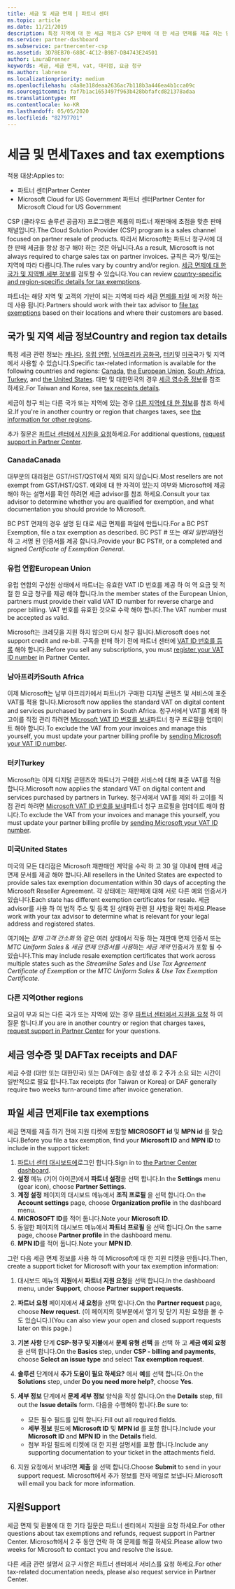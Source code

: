 ```yaml
---
title: 세금 및 세금 면제 | 파트너 센터
ms.topic: article
ms.date: 11/21/2019
description: 특정 지역에 대 한 세금 책임과 CSP 판매에 대 한 세금 면제를 제출 하는 방법에 대해 알아봅니다.
ms.service: partner-dashboard
ms.subservice: partnercenter-csp
ms.assetid: 3D78EB70-68BC-4C12-B9B7-DB4743E24501
author: LauraBrenner
keywords: 세금, 세금 면제, vat, 대리점, 요금 청구
ms.author: labrenne
ms.localizationpriority: medium
ms.openlocfilehash: c4a8e318deaa2636ac7b118b3a446ea4b1cca09c
ms.sourcegitcommit: faf7b1ac1653497f963b428bbfafcd821378adaa
ms.translationtype: MT
ms.contentlocale: ko-KR
ms.lasthandoff: 05/05/2020
ms.locfileid: "82797701"
---
```

# <a name="taxes-and-tax-exemptions"></a><span data-ttu-id="2fc4f-104">세금 및 면세</span><span class="sxs-lookup"><span data-stu-id="2fc4f-104">Taxes and tax exemptions</span></span>

<span data-ttu-id="2fc4f-105">적용 대상:</span><span class="sxs-lookup"><span data-stu-id="2fc4f-105">Applies to:</span></span>

- <span data-ttu-id="2fc4f-106">파트너 센터</span><span class="sxs-lookup"><span data-stu-id="2fc4f-106">Partner Center</span></span>
- <span data-ttu-id="2fc4f-107">Microsoft Cloud for US Government 파트너 센터</span><span class="sxs-lookup"><span data-stu-id="2fc4f-107">Partner Center for Microsoft Cloud for US Government</span></span>

<span data-ttu-id="2fc4f-108">CSP (클라우드 솔루션 공급자) 프로그램은 제품의 파트너 재판매에 초점을 맞춘 판매 채널입니다.</span><span class="sxs-lookup"><span data-stu-id="2fc4f-108">The Cloud Solution Provider (CSP) program is a sales channel focused on partner resale of products.</span></span> <span data-ttu-id="2fc4f-109">따라서 Microsoft는 파트너 청구서에 대 한 판매 세금을 항상 청구 해야 하는 것은 아닙니다.</span><span class="sxs-lookup"><span data-stu-id="2fc4f-109">As a result, Microsoft is not always required to charge sales tax on partner invoices.</span></span> <span data-ttu-id="2fc4f-110">규칙은 국가 및/또는 지역에 따라 다릅니다.</span><span class="sxs-lookup"><span data-stu-id="2fc4f-110">The rules vary by country and/or region.</span></span> <span data-ttu-id="2fc4f-111">[세금 면제에 대 한 국가 및 지역별 세부 정보](#country-and-region-tax-details)를 검토할 수 있습니다.</span><span class="sxs-lookup"><span data-stu-id="2fc4f-111">You can review [country-specific and region-specific details for tax exemptions](#country-and-region-tax-details).</span></span>

<span data-ttu-id="2fc4f-112">파트너는 해당 지역 및 고객의 기반이 되는 지역에 따라 세금 [면제를 파일](#file-tax-exemptions) 에 저장 하는 데 사용 됩니다.</span><span class="sxs-lookup"><span data-stu-id="2fc4f-112">Partners should work with their tax advisor to [file tax exemptions](#file-tax-exemptions) based on their locations and where their customers are based.</span></span>

## <a name="country-and-region-tax-details"></a><span data-ttu-id="2fc4f-113">국가 및 지역 세금 정보</span><span class="sxs-lookup"><span data-stu-id="2fc4f-113">Country and region tax details</span></span>

<span data-ttu-id="2fc4f-114">특정 세금 관련 정보는 [캐나다](#canada), [유럽 연합](#european-union), [남아프리카 공화국](#south-africa), [터키](#turkey)및 [미국](#united-states)국가 및 지역에서 사용할 수 있습니다.</span><span class="sxs-lookup"><span data-stu-id="2fc4f-114">Specific tax-related information is available for the following countries and regions: [Canada](#canada), [the European Union](#european-union), [South Africa](#south-africa), [Turkey](#turkey), and [the United States](#united-states).</span></span> <span data-ttu-id="2fc4f-115">대만 및 대한민국의 경우 [세금 영수증 정보](#tax-receipts-and-daf)를 참조 하세요.</span><span class="sxs-lookup"><span data-stu-id="2fc4f-115">For Taiwan and Korea, see [tax receipts details](#tax-receipts-and-daf).</span></span>

<span data-ttu-id="2fc4f-116">세금이 청구 되는 다른 국가 또는 지역에 있는 경우 [다른 지역에 대 한 정보](#other-regions)를 참조 하세요.</span><span class="sxs-lookup"><span data-stu-id="2fc4f-116">If you're in another country or region that charges taxes, see [the information for other regions](#other-regions).</span></span>

<span data-ttu-id="2fc4f-117">추가 질문은 [파트너 센터에서 지원을 요청](#support)하세요.</span><span class="sxs-lookup"><span data-stu-id="2fc4f-117">For additional questions, [request support in Partner Center](#support).</span></span>

### <a name="canada"></a><span data-ttu-id="2fc4f-118">Canada</span><span class="sxs-lookup"><span data-stu-id="2fc4f-118">Canada</span></span>

<span data-ttu-id="2fc4f-119">대부분의 대리점은 GST/HST/QST에서 제외 되지 않습니다.</span><span class="sxs-lookup"><span data-stu-id="2fc4f-119">Most resellers are not exempt from GST/HST/QST.</span></span> <span data-ttu-id="2fc4f-120">예외에 대 한 자격이 있는지 여부와 Microsoft에 제공 해야 하는 설명서를 확인 하려면 세금 advisor를 참조 하세요.</span><span class="sxs-lookup"><span data-stu-id="2fc4f-120">Consult your tax advisor to determine whether you are qualified for exemption, and what documentation you should provide to Microsoft.</span></span>

<span data-ttu-id="2fc4f-121">BC PST 면제의 경우 설명 된 대로 세금 면제를 파일에 만듭니다.</span><span class="sxs-lookup"><span data-stu-id="2fc4f-121">For a BC PST Exemption, file a tax exemption as described.</span></span> <span data-ttu-id="2fc4f-122">BC PST # 또는 *예외 일반의*완전 하 고 서명 된 인증서를 제공 합니다.</span><span class="sxs-lookup"><span data-stu-id="2fc4f-122">Provide your BC PST#, or a completed and signed *Certificate of Exemption General*.</span></span>

### <a name="european-union"></a><span data-ttu-id="2fc4f-123">유럽 연합</span><span class="sxs-lookup"><span data-stu-id="2fc4f-123">European Union</span></span>

<span data-ttu-id="2fc4f-124">유럽 연합의 구성원 상태에서 파트너는 유효한 VAT ID 번호를 제공 하 여 역 요금 및 적절 한 요금 청구를 제공 해야 합니다.</span><span class="sxs-lookup"><span data-stu-id="2fc4f-124">In the member states of the European Union, partners must provide their valid VAT ID number for reverse charge and proper billing.</span></span> <span data-ttu-id="2fc4f-125">VAT 번호를 유효한 것으로 수락 해야 합니다.</span><span class="sxs-lookup"><span data-stu-id="2fc4f-125">The VAT number must be accepted as valid.</span></span>

<span data-ttu-id="2fc4f-126">Microsoft는 크레딧을 지원 하지 않으며 다시 청구 됩니다.</span><span class="sxs-lookup"><span data-stu-id="2fc4f-126">Microsoft does not support credit and re-bill.</span></span> <span data-ttu-id="2fc4f-127">구독을 판매 하기 전에 파트너 센터에 [VAT ID 번호를 등록](organization-tax-info.md) 해야 합니다.</span><span class="sxs-lookup"><span data-stu-id="2fc4f-127">Before you sell any subscriptions, you must [register your VAT ID number](organization-tax-info.md) in Partner Center.</span></span>

### <a name="south-africa"></a><span data-ttu-id="2fc4f-128">남아프리카</span><span class="sxs-lookup"><span data-stu-id="2fc4f-128">South Africa</span></span>

<span data-ttu-id="2fc4f-129">이제 Microsoft는 남부 아프리카에서 파트너가 구매한 디지털 콘텐츠 및 서비스에 표준 VAT를 적용 합니다.</span><span class="sxs-lookup"><span data-stu-id="2fc4f-129">Microsoft now applies the standard VAT on digital content and services purchased by partners in South Africa.</span></span> <span data-ttu-id="2fc4f-130">청구서에서 VAT를 제외 하 고이를 직접 관리 하려면 [Microsoft VAT ID 번호를 보내](organization-tax-info.md)파트너 청구 프로필을 업데이트 해야 합니다.</span><span class="sxs-lookup"><span data-stu-id="2fc4f-130">To exclude the VAT from your invoices and manage this yourself, you must update your partner billing profile by [sending Microsoft your VAT ID number](organization-tax-info.md).</span></span>

### <a name="turkey"></a><span data-ttu-id="2fc4f-131">터키</span><span class="sxs-lookup"><span data-stu-id="2fc4f-131">Turkey</span></span>

<span data-ttu-id="2fc4f-132">Microsoft는 이제 디지털 콘텐츠와 파트너가 구매한 서비스에 대해 표준 VAT를 적용 합니다.</span><span class="sxs-lookup"><span data-stu-id="2fc4f-132">Microsoft now applies the standard VAT on digital content and services purchased by partners in Turkey.</span></span> <span data-ttu-id="2fc4f-133">청구서에서 VAT를 제외 하 고이를 직접 관리 하려면 [Microsoft VAT ID 번호를 보내](organization-tax-info.md)파트너 청구 프로필을 업데이트 해야 합니다.</span><span class="sxs-lookup"><span data-stu-id="2fc4f-133">To exclude the VAT from your invoices and manage this yourself, you must update your partner billing profile by [sending Microsoft your VAT ID number](organization-tax-info.md).</span></span>

### <a name="united-states"></a><span data-ttu-id="2fc4f-134">미국</span><span class="sxs-lookup"><span data-stu-id="2fc4f-134">United States</span></span>

<span data-ttu-id="2fc4f-135">미국의 모든 대리점은 Microsoft 재판매인 계약을 수락 하 고 30 일 이내에 판매 세금 면제 문서를 제공 해야 합니다.</span><span class="sxs-lookup"><span data-stu-id="2fc4f-135">All resellers in the United States are expected to provide sales tax exemption documentation within 30 days of accepting the Microsoft Reseller Agreement.</span></span> <span data-ttu-id="2fc4f-136">각 상태에는 재판매에 대해 서로 다른 예외 인증서가 있습니다.</span><span class="sxs-lookup"><span data-stu-id="2fc4f-136">Each state has different exemption certificates for resale.</span></span> <span data-ttu-id="2fc4f-137">세금 advisor를 사용 하 여 법적 주소 및 등록 된 상태와 관련 된 사항을 확인 하세요.</span><span class="sxs-lookup"><span data-stu-id="2fc4f-137">Please work with your tax advisor to determine what is relevant for your legal address and registered states.</span></span>

<span data-ttu-id="2fc4f-138">여기에는 *잠재 고객 간소화* 와 같은 여러 상태에서 작동 하는 재판매 면제 인증서 또는 *MTC Uniform Sales & 세금 면제 인증서를 사용*하는 *세금 계약* 인증서가 포함 될 수 있습니다.</span><span class="sxs-lookup"><span data-stu-id="2fc4f-138">This may include resale exemption certificates that work across multiple states such as the *Streamline Sales* and *Use Tax Agreement Certificate of Exemption* or the *MTC Uniform Sales & Use Tax Exemption Certificate*.</span></span>

### <a name="other-regions"></a><span data-ttu-id="2fc4f-139">다른 지역</span><span class="sxs-lookup"><span data-stu-id="2fc4f-139">Other regions</span></span>

<span data-ttu-id="2fc4f-140">요금이 부과 되는 다른 국가 또는 지역에 있는 경우 [파트너 센터에서 지원을 요청](#support) 하 여 질문 합니다.</span><span class="sxs-lookup"><span data-stu-id="2fc4f-140">If you are in another country or region that charges taxes, [request support in Partner Center](#support) for your questions.</span></span>

## <a name="tax-receipts-and-daf"></a><span data-ttu-id="2fc4f-141">세금 영수증 및 DAF</span><span class="sxs-lookup"><span data-stu-id="2fc4f-141">Tax receipts and DAF</span></span>

<span data-ttu-id="2fc4f-142">세금 수령 (대만 또는 대한민국) 또는 DAF에는 송장 생성 후 2 주가 소요 되는 시간이 일반적으로 필요 합니다.</span><span class="sxs-lookup"><span data-stu-id="2fc4f-142">Tax receipts (for Taiwan or Korea) or DAF generally require two weeks turn-around time after invoice generation.</span></span>

## <a name="file-tax-exemptions"></a><span data-ttu-id="2fc4f-143">파일 세금 면제</span><span class="sxs-lookup"><span data-stu-id="2fc4f-143">File tax exemptions</span></span>

<span data-ttu-id="2fc4f-144">세금 면제를 제출 하기 전에 지원 티켓에 포함할 **MICROSOFT id** 및 **MPN id** 를 찾습니다.</span><span class="sxs-lookup"><span data-stu-id="2fc4f-144">Before you file a tax exemption, find your **Microsoft ID** and **MPN ID** to include in the support ticket:</span></span>

1. <span data-ttu-id="2fc4f-145">[파트너 센터 대시보드에](https://partner.microsoft.com/dashboard/)로그인 합니다.</span><span class="sxs-lookup"><span data-stu-id="2fc4f-145">Sign in to [the Partner Center dashboard](https://partner.microsoft.com/dashboard/).</span></span>
2. <span data-ttu-id="2fc4f-146">**설정** 메뉴 (기어 아이콘)에서 **파트너 설정**을 선택 합니다.</span><span class="sxs-lookup"><span data-stu-id="2fc4f-146">In the **Settings** menu (gear icon), choose **Partner Settings**.</span></span>
3. <span data-ttu-id="2fc4f-147">**계정 설정** 페이지의 대시보드 메뉴에서 **조직 프로필** 을 선택 합니다.</span><span class="sxs-lookup"><span data-stu-id="2fc4f-147">On the **Account settings** page, choose **Organization profile** in the dashboard menu.</span></span>
4. <span data-ttu-id="2fc4f-148">**MICROSOFT ID**를 적어 둡니다.</span><span class="sxs-lookup"><span data-stu-id="2fc4f-148">Note your **Microsoft ID**.</span></span>
5. <span data-ttu-id="2fc4f-149">동일한 페이지의 대시보드 메뉴에서 **파트너 프로필** 을 선택 합니다.</span><span class="sxs-lookup"><span data-stu-id="2fc4f-149">On the same page, choose **Partner profile** in the dashboard menu.</span></span>
6. <span data-ttu-id="2fc4f-150">**MPN ID**를 적어 둡니다.</span><span class="sxs-lookup"><span data-stu-id="2fc4f-150">Note your **MPN ID**.</span></span>

<span data-ttu-id="2fc4f-151">그런 다음 세금 면제 정보를 사용 하 여 Microsoft에 대 한 지원 티켓을 만듭니다.</span><span class="sxs-lookup"><span data-stu-id="2fc4f-151">Then, create a support ticket for Microsoft with your tax exemption information:</span></span>

1. <span data-ttu-id="2fc4f-152">대시보드 메뉴의 **지원**에서 **파트너 지원 요청**을 선택 합니다.</span><span class="sxs-lookup"><span data-stu-id="2fc4f-152">In the dashboard menu, under **Support**, choose **Partner support requests**.</span></span>
2. <span data-ttu-id="2fc4f-153">**파트너 요청** 페이지에서 **새 요청**을 선택 합니다.</span><span class="sxs-lookup"><span data-stu-id="2fc4f-153">On the **Partner request** page, choose **New request**.</span></span> <span data-ttu-id="2fc4f-154">(이 페이지의 뒷부분에서 열기 및 닫기 지원 요청을 볼 수도 있습니다.)</span><span class="sxs-lookup"><span data-stu-id="2fc4f-154">(You can also view your open and closed support requests later on this page.)</span></span>
3. <span data-ttu-id="2fc4f-155">**기본 사항** 단계 **CSP-청구 및 지불**에서 **문제 유형 선택** 을 선택 하 고 **세금 예외 요청**을 선택 합니다.</span><span class="sxs-lookup"><span data-stu-id="2fc4f-155">On the **Basics** step, under **CSP - billing and payments**, choose **Select an issue type** and select **Tax exemption request**.</span></span>
4. <span data-ttu-id="2fc4f-156">**솔루션** 단계에서 **추가 도움이 필요 하세요?** 에서 **예**를 선택 합니다.</span><span class="sxs-lookup"><span data-stu-id="2fc4f-156">On the **Solutions** step, under **Do you need more help?**, choose **Yes**.</span></span>
5. <span data-ttu-id="2fc4f-157">**세부 정보** 단계에서 **문제 세부 정보** 양식을 작성 합니다.</span><span class="sxs-lookup"><span data-stu-id="2fc4f-157">On the **Details** step, fill out the **Issue details** form.</span></span> <span data-ttu-id="2fc4f-158">다음을 수행해야 합니다.</span><span class="sxs-lookup"><span data-stu-id="2fc4f-158">Be sure to:</span></span>

    - <span data-ttu-id="2fc4f-159">모든 필수 필드를 입력 합니다.</span><span class="sxs-lookup"><span data-stu-id="2fc4f-159">Fill out all required fields.</span></span>
    - <span data-ttu-id="2fc4f-160">**세부 정보** 필드에 **Microsoft ID** 및 **MPN id** 를 포함 합니다.</span><span class="sxs-lookup"><span data-stu-id="2fc4f-160">Include your **Microsoft ID** and **MPN ID** in the **Details** field.</span></span>
    - <span data-ttu-id="2fc4f-161">첨부 파일 필드에 티켓에 대 한 지원 설명서를 포함 합니다.</span><span class="sxs-lookup"><span data-stu-id="2fc4f-161">Include any supporting documentation to your ticket in the attachments field.</span></span>

6. <span data-ttu-id="2fc4f-162">지원 요청에서 보내려면 **제출** 을 선택 합니다.</span><span class="sxs-lookup"><span data-stu-id="2fc4f-162">Choose **Submit** to send in your support request.</span></span> <span data-ttu-id="2fc4f-163">Microsoft에서 추가 정보를 전자 메일로 보냅니다.</span><span class="sxs-lookup"><span data-stu-id="2fc4f-163">Microsoft will email you back for more information.</span></span>

## <a name="support"></a><span data-ttu-id="2fc4f-164">지원</span><span class="sxs-lookup"><span data-stu-id="2fc4f-164">Support</span></span>

<span data-ttu-id="2fc4f-165">세금 면제 및 환불에 대 한 기타 질문은 파트너 센터에서 지원을 요청 하세요.</span><span class="sxs-lookup"><span data-stu-id="2fc4f-165">For other questions about tax exemptions and refunds, request support in Partner Center.</span></span> <span data-ttu-id="2fc4f-166">Microsoft에서 2 주 동안 연락 하 여 문제를 해결 하세요.</span><span class="sxs-lookup"><span data-stu-id="2fc4f-166">Please allow two weeks for Microsoft to contact you and resolve the issue.</span></span>

<span data-ttu-id="2fc4f-167">다른 세금 관련 설명서 요구 사항은 파트너 센터에서 서비스를 요청 하세요.</span><span class="sxs-lookup"><span data-stu-id="2fc4f-167">For other tax-related documentation needs, please also request service in Partner Center.</span></span>
